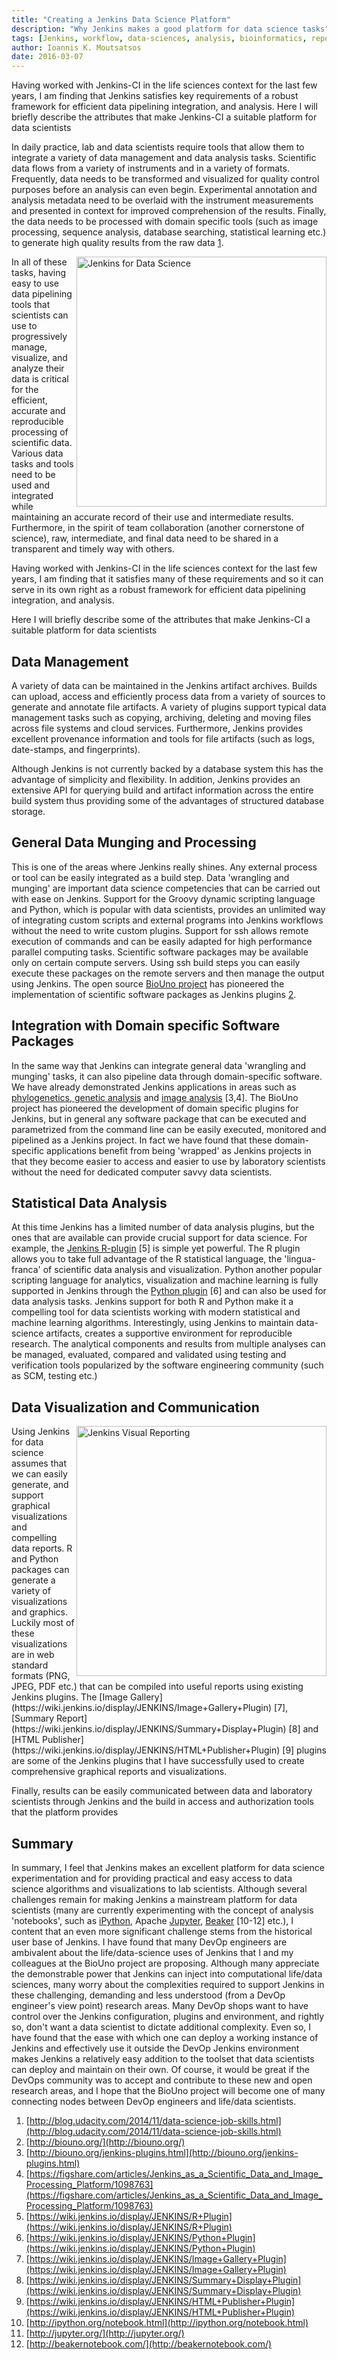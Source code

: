 ```yaml
---
title: "Creating a Jenkins Data Science Platform"
description: "Why Jenkins makes a good platform for data science tasks"
tags: [Jenkins, workflow, data-sciences, analysis, bioinformatics, reporting]
author: Ioannis K. Moutsatsos
date: 2016-03-07
---
```


Having worked with Jenkins-CI in the life sciences context for the last few years, I am finding that Jenkins satisfies key requirements of a robust framework for efficient data pipelining integration, and analysis. Here I will briefly describe the attributes that make Jenkins-CI a suitable platform for data scientists

<!--more-->

In daily practice, lab and data scientists require tools that allow them to integrate a variety of data management and data analysis tasks. Scientific data flows from a variety of instruments and in a variety of formats. Frequently, data needs to be transformed and visualized for quality control purposes before an analysis can even begin. Experimental annotation and analysis metadata need to be overlaid with the instrument measurements and presented in context for improved comprehension of the results. Finally, the data needs to be processed with domain specific tools (such as image processing, sequence analysis, database searching, statistical learning etc.) to generate high quality results from the raw data [1](http://blog.udacity.com/2014/11/data-science-job-skills.html).

<img src='/posts/Jenkins_DataSci.png' alt="Jenkins for Data Science" align="right" width="400px" />

In all of these tasks, having easy to use data pipelining tools that scientists can use to progressively manage, visualize, and analyze their data is critical for the efficient, accurate and reproducible processing of scientific data. Various data tasks and tools need to be used and integrated while maintaining an accurate record of their use and intermediate results. Furthermore, in the spirit of team collaboration (another cornerstone of science), raw, intermediate, and final data need to be shared in a transparent and timely way with others.

Having worked with Jenkins-CI in the life sciences context for the last few years, I am finding that it satisfies many of these requirements and so it can serve in its own right as a robust framework for efficient data pipelining integration, and analysis.

Here I will briefly describe some of the attributes that make Jenkins-CI a suitable platform for data scientists



## Data Management 
A variety of data can be maintained in the Jenkins artifact archives. Builds can upload, access and efficiently process data from a variety of sources to generate and annotate file artifacts. A variety of plugins support typical data management tasks such as copying, archiving, deleting and moving files across file systems and cloud services. Furthermore, Jenkins provides excellent provenance information and tools for file artifacts (such as logs, date-stamps, and  fingerprints). 

Although Jenkins is not currently backed by a database system this has the advantage of simplicity and flexibility. In addition, Jenkins provides an extensive API for querying build and artifact information across the entire build system thus providing some of the advantages of structured database storage.

## General Data Munging and Processing
This is one of the areas where Jenkins really shines. Any external process or tool can be easily integrated as a build step. Data 'wrangling and munging' are important data science competencies that can be carried out with ease on Jenkins. Support for the Groovy dynamic scripting language and Python, which is popular with data scientists, provides an unlimited way of integrating custom scripts and external programs into Jenkins workflows without the need to write custom plugins.  Support for ssh allows remote execution of commands and can be easily adapted for high performance parallel computing tasks. Scientific software packages may be available only on certain  compute servers. Using ssh build steps you can easily execute these packages on the remote servers and then manage the output using Jenkins. The open source [BioUno project](http://biouno.org/) has pioneered the implementation of scientific software packages as Jenkins plugins [2](http://biouno.org/).

## Integration with Domain specific Software Packages
In the same way that Jenkins can integrate general data 'wrangling and munging' tasks, it can also pipeline data through domain-specific software. We have already demonstrated Jenkins applications in areas such as [phylogenetics,  genetic analysis](http://biouno.org/jenkins-plugins.html) and [image analysis](https://figshare.com/articles/Jenkins_as_a_Scientific_Data_and_Image_Processing_Platform/1098763) [3,4]. The BioUno project has pioneered the development of domain specific plugins for Jenkins, but in general any software package that can be executed and parametrized from the command line can be easily executed, monitored and pipelined as a Jenkins project. In fact we have found that these domain-specific applications benefit from being 'wrapped' as Jenkins projects in that they become easier to access and easier to use by laboratory scientists without the need for dedicated computer savvy data scientists.

## Statistical Data Analysis
At this time Jenkins has a limited number of data analysis plugins, but the ones that are available can provide crucial support for data science. For example, the [Jenkins R-plugin](https://wiki.jenkins.io/display/JENKINS/R+Plugin) [5] is simple yet powerful. The R plugin allows you to take full advantage of the R statistical language, the 'lingua-franca' of scientific data analysis and visualization. Python another popular scripting language for analytics, visualization and machine learning is fully supported in Jenkins through the [Python plugin](https://wiki.jenkins.io/display/JENKINS/Python+Plugin) [6] and can also be used for data analysis tasks. Jenkins support for both R and Python make it a compelling tool for data scientists working  with modern statistical and machine learning algorithms. Interestingly, using Jenkins to maintain data-science artifacts, creates a supportive environment for reproducible research. The analytical components and results from multiple analyses can be managed, evaluated, compared and validated using testing and verification tools popularized by the software engineering community (such as SCM, testing etc.)

## Data Visualization and Communication
<img src='/posts/JenkinsVisualReports.png' alt="Jenkins Visual Reporting" align="right" width="400px" />
Using Jenkins for data science assumes that we can easily generate, and support graphical visualizations and compelling data reports. R and Python packages can generate a variety of visualizations and graphics. Luckily most of these visualizations are in web standard formats (PNG, JPEG, PDF etc.) that can be compiled into useful reports using existing Jenkins plugins. The [Image Gallery](https://wiki.jenkins.io/display/JENKINS/Image+Gallery+Plugin) [7], [Summary Report](https://wiki.jenkins.io/display/JENKINS/Summary+Display+Plugin) [8] and [HTML Publisher](https://wiki.jenkins.io/display/JENKINS/HTML+Publisher+Plugin) [9] plugins  are some of the Jenkins plugins that I have successfully used to create comprehensive graphical reports and visualizations.

Finally, results can be easily communicated  between data and laboratory scientists through Jenkins and the build in access and authorization tools that the platform provides

## Summary
In summary, I feel that Jenkins makes an excellent platform for data science experimentation and for providing practical and easy access to data science algorithms and visualizations to lab scientists. Although several challenges remain for making Jenkins a mainstream platform for data scientists (many are currently experimenting with the concept of analysis 'notebooks', such as [iPython](http://ipython.org/notebook.html), Apache [Jupyter](http://jupyter.org/), [Beaker](http://beakernotebook.com/) [10-12] etc.), I content that an even more significant challenge stems from the historical user base of Jenkins. I have found that many DevOp engineers are ambivalent about the life/data-science uses of Jenkins that I and my colleagues at the BioUno project are proposing.  Although many appreciate the demonstrable power that Jenkins can inject into computational life/data sciences, many worry about the complexities required to support Jenkins in these challenging, demanding and less understood (from a DevOp engineer's view point) research areas. Many DevOp shops want to have control over the Jenkins configuration, plugins and environment, and rightly so, don't want a data scientist to dictate additional complexity. Even so, I have found that the ease with which one can deploy a working instance of Jenkins and effectively use it outside the DevOp Jenkins environment makes Jenkins a relatively easy addition to the toolset that data scientists can deploy and maintain on their own. Of course, it would be great if the DevOps community was to accept and contribute to these new and open research areas, and I hope that the BioUno project will become one of many  connecting nodes between DevOp engineers and life/data scientists.

1. [http://blog.udacity.com/2014/11/data-science-job-skills.html](http://blog.udacity.com/2014/11/data-science-job-skills.html)
2. [http://biouno.org/](http://biouno.org/)
3. [http://biouno.org/jenkins-plugins.html](http://biouno.org/jenkins-plugins.html)
4. [https://figshare.com/articles/Jenkins_as_a_Scientific_Data_and_Image_Processing_Platform/1098763](https://figshare.com/articles/Jenkins_as_a_Scientific_Data_and_Image_Processing_Platform/1098763)
5. [https://wiki.jenkins.io/display/JENKINS/R+Plugin](https://wiki.jenkins.io/display/JENKINS/R+Plugin)
6. [https://wiki.jenkins.io/display/JENKINS/Python+Plugin](https://wiki.jenkins.io/display/JENKINS/Python+Plugin)
7. [https://wiki.jenkins.io/display/JENKINS/Image+Gallery+Plugin](https://wiki.jenkins.io/display/JENKINS/Image+Gallery+Plugin)
8. [https://wiki.jenkins.io/display/JENKINS/Summary+Display+Plugin](https://wiki.jenkins.io/display/JENKINS/Summary+Display+Plugin)
9. [https://wiki.jenkins.io/display/JENKINS/HTML+Publisher+Plugin](https://wiki.jenkins.io/display/JENKINS/HTML+Publisher+Plugin)
10. [http://ipython.org/notebook.html](http://ipython.org/notebook.html)
11. [http://jupyter.org/](http://jupyter.org/)
12. [http://beakernotebook.com/](http://beakernotebook.com/)



